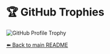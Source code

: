# 🏆 GitHub Trophies

![GitHub Profile Trophy](https://github-profile-trophy.vercel.app/?username=s009900&theme=dracula&row=2&column=4)


[⬅️ Back to main README](README.md)



